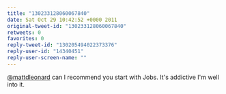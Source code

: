 ```yaml
---
title: "130233128060067840"
date: Sat Oct 29 10:42:52 +0000 2011
original-tweet-id: "130233128060067840"
retweets: 0
favorites: 0
reply-tweet-id: "130205494022373376"
reply-user-id: "14340451"
reply-user-screen-name: ""
---
```

<a href="https://twitter.com/mattdleonard">@mattdleonard</a> can I recommend you start with Jobs. It's addictive I'm well into it.
